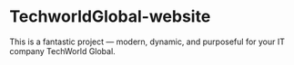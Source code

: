 # TechworldGlobal-website
This is a fantastic project — modern, dynamic, and purposeful for your IT company TechWorld Global.
